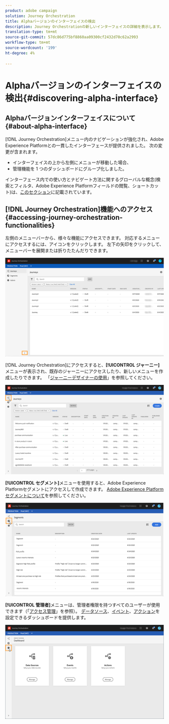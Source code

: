```yaml
---
product: adobe campaign
solution: Journey Orchestration
title: Alphaバージョンのインターフェイスの検出
description: Journey Orchestrationの新しいインターフェイスの詳細を表示します。
translation-type: tm+mt
source-git-commit: 57dc86d775bf8860aa09300cf2432d70c62a2993
workflow-type: tm+mt
source-wordcount: '199'
ht-degree: 4%

---
```



# Alphaバージョンのインターフェイスの検出{#discovering-alpha-interface}

## Alphaバージョンインターフェイスについて{#about-alpha-interface}

[!DNL Journey Orchestration]メニュー内のナビゲーションが強化され、Adobe Experience Platformとの一貫したインターフェースが提供されました。 次の変更が含まれます。

* インターフェイスの上から左側にメニューが移動した場合、
* 管理機能を 1 つのダッシュボードにグループ化しました。

インターフェース内での使い方とナビゲート方法に関するグローバルな概念(検索とフィルタ、Adobe Experience Platformフィールドの閲覧、ショートカット)は、[このセクション](../about/user-interface.md)に記載されています。

## [!DNL Journey Orchestration]機能へのアクセス{#accessing-journey-orchestration-functionalities}

左側のメニューバーから、様々な機能にアクセスできます。 対応するメニューにアクセスするには、アイコンをクリックします。 左下の矢印をクリックして、メニューバーを展開または折りたたんだりできます。

![](../assets/interface-journeys2.png)

[!DNL Journey Orchestration]にアクセスすると、**[!UICONTROL ジャーニー]**&#x200B;メニューが表示され、既存のジャーニーにアクセスしたり、新しいメニューを作成したりできます。 「[ジャーニーデザイナーの使用](../building-journeys/using-the-journey-designer.md)」を参照してください。

![](../assets/interface-journeys.png)

**[!UICONTROL セグメント]**&#x200B;メニューを使用すると、Adobe Experience Platformセグメントにアクセスして作成できます。 [Adobe Experience Platformセグメントについて](../segment/about-segments.md)を参照してください。

![](../assets/interface-segments.png)

**[!UICONTROL 管理者]**&#x200B;メニューは、管理者権限を持つすべてのユーザーが使用できます（「[アクセス管理](../about/access-management.md)」を参照）。 [データソース](../datasource/about-data-sources.md)、[イベント](../event/about-events.md)、[アクション](../action/action.md)を設定できるダッシュボードを提供します。

![](../assets/interface-admin-dashboard.png)

